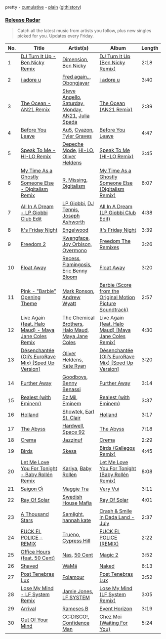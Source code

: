 pretty - [cumulative](/playlists/cumulative/Release%20Radar.md) - [plain](/playlists/plain/37i9dQZEVXbsudmxBFKW7G) ([githistory](https://github.githistory.xyz/vitokorn/spotify-playlist-archive/blob/master/playlists/plain/37i9dQZEVXbsudmxBFKW7G))

### [Release Radar](https://open.spotify.com/playlist/37i9dQZEVXbsudmxBFKW7G)

> Catch all the latest music from artists you follow, plus new singles picked for you. Updates every Friday.

| No. | Title | Artist(s) | Album | Length |
|---|---|---|---|---|
| 1 | [DJ Turn It Up - Ben Nicky Remix](https://open.spotify.com/track/5nqW6RAWDBynvve3TDXH9r) | [Dimension](https://open.spotify.com/artist/1QMgre3BHX161ZHtWMUu6S), [Ben Nicky](https://open.spotify.com/artist/3Bd1phrOZJuCev9U0bzdtA) | [DJ Turn It Up (Ben Nicky Remix)](https://open.spotify.com/album/2X5Q84NtVSBrSAKuyXrnGh) | 2:18 |
| 2 | [i adore u](https://open.spotify.com/track/3YgtkOxZsTuaZdL8McA1FQ) | [Fred again..](https://open.spotify.com/artist/4oLeXFyACqeem2VImYeBFe), [Obongjayar](https://open.spotify.com/artist/6l7R1jntPahGxwJt7Tky8h) | [i adore u](https://open.spotify.com/album/7K3BWpksmH4L7BoqUdhZrL) | 3:40 |
| 3 | [The Ocean - AN21 Remix](https://open.spotify.com/track/75hzpFYuH5UIrkvrxFIliO) | [Steve Angello](https://open.spotify.com/artist/4FqPRilb0Ja0TKG3RS3y4s), [Saturday, Monday](https://open.spotify.com/artist/4ChtTBF8lU2YYsuoTrquYn), [AN21](https://open.spotify.com/artist/3wPBMtzFP84b7UN786Sxhn), [Julia Spada](https://open.spotify.com/artist/0GtgBnMAiOhU6MebyAB0V2) | [The Ocean (AN21 Remix)](https://open.spotify.com/album/6Z55Ajz4ZWxWjE2upY8n4J) | 2:39 |
| 4 | [Before You Leave](https://open.spotify.com/track/5tkIlZJ0rIGFpNg0q94H10) | [Au5](https://open.spotify.com/artist/40WIa01eubnEVkxUHeDZyF), [Cyazon](https://open.spotify.com/artist/7yiGQoPOHVrr5LGKf5VwP8), [Tyler Graves](https://open.spotify.com/artist/5bFKudtw20QjmAFeA1hBLq) | [Before You Leave](https://open.spotify.com/album/2Kl375ovgfhqoKTEzbb7es) | 4:47 |
| 5 | [Speak To Me - HI-LO Remix](https://open.spotify.com/track/3l6EYiI1qc6tMCZ3ACU3bG) | [Depeche Mode](https://open.spotify.com/artist/762310PdDnwsDxAQxzQkfX), [HI-LO](https://open.spotify.com/artist/0ETJQforv5OXgDgidQv9qd), [Oliver Heldens](https://open.spotify.com/artist/5nki7yRhxgM509M5ADlN1p) | [Speak To Me (HI-LO Remix)](https://open.spotify.com/album/46xiRR85sqnTRCWmQx4IDa) | 3:45 |
| 6 | [My Time As a Ghostly Someone Else - Digitalism Remix](https://open.spotify.com/track/2tdj62cWEqXipv6zqPH8lW) | [R. Missing](https://open.spotify.com/artist/4EVSMYb2zBDoSHSGEqeztu), [Digitalism](https://open.spotify.com/artist/2fBURuq7FrlH6z5F92mpOl) | [My Time As a Ghostly Someone Else (Digitalism Remix)](https://open.spotify.com/album/7ghH664mCMjYBiMXBrlNox) | 6:07 |
| 7 | [All In A Dream - LP Giobbi Club Edit](https://open.spotify.com/track/0Sezv2khtojSuEBeM1WRJK) | [LP Giobbi](https://open.spotify.com/artist/3oKnyRhYWzNsTiss5n4Z1J), [DJ Tennis](https://open.spotify.com/artist/6vJvFV1A2CpT8s5B1oUN6t), [Joseph Ashworth](https://open.spotify.com/artist/7CpmbhzkL9uT1D9nhckTxB) | [All In A Dream (LP Giobbi Club Edit)](https://open.spotify.com/album/5dH9IPXKnOoeT5h8GNfWcx) | 4:38 |
| 8 | [It's Friday Night](https://open.spotify.com/track/7md7MqJ7635MvsQ7dC2HPl) | [Engelwood](https://open.spotify.com/artist/7rgCh0Go1ezmcV75kXQM2T) | [It's Friday Night](https://open.spotify.com/album/76oN2r1XDT0JyRacfeBFar) | 3:39 |
| 9 | [Freedom 2](https://open.spotify.com/track/1TfP5dHLnSUo1wum5iywez) | [Kwengface](https://open.spotify.com/artist/5O1YiYFy3CEWD2lkOmoerV), [Joy Orbison](https://open.spotify.com/artist/0aIpJqqTLf683ojWREc5lg), [Overmono](https://open.spotify.com/artist/01PnN11ovfen6xUOHfNpn3) | [Freedom The Remixes](https://open.spotify.com/album/5SKnuvPKbrRDlqoLAtAlSO) | 3:26 |
| 10 | [Float Away](https://open.spotify.com/track/76KxWvxm763N3sZimza4jB) | [Recess](https://open.spotify.com/artist/5IDiFSigwW7lWhyCbPCwoE), [Flamingosis](https://open.spotify.com/artist/75cW8FFekyCjj0mfZM1Gfb), [Eric Benny Bloom](https://open.spotify.com/artist/5iaAaY9BB6p5HFHdE8G0Ao) | [Float Away](https://open.spotify.com/album/0bL0Mp4270DE3GaUUyFFzV) | 3:20 |
| 11 | [Pink - "Barbie” Opening Theme](https://open.spotify.com/track/3wxrc8PS92k6HxIop4KDSR) | [Mark Ronson](https://open.spotify.com/artist/3hv9jJF3adDNsBSIQDqcjp), [Andrew Wyatt](https://open.spotify.com/artist/4TpW7t4Cz0RG1gOEU6EcUm) | [Barbie (Score from the Original Motion Picture Soundtrack)](https://open.spotify.com/album/5zaVq7C2Fb9ydqg1SU9qFy) | 2:57 |
| 12 | [Live Again (feat. Halo Maud) - Maya Jane Coles Remix](https://open.spotify.com/track/4BqdhWfQPtoauJZz9DOiaF) | [The Chemical Brothers](https://open.spotify.com/artist/1GhPHrq36VKCY3ucVaZCfo), [Halo Maud](https://open.spotify.com/artist/6PXvOmtayxXQNE9stTpRMs), [Maya Jane Coles](https://open.spotify.com/artist/6TshTCYwh9ySzOO6Jy4Ux2) | [Live Again (feat. Halo Maud) [Maya Jane Coles Remix]](https://open.spotify.com/album/0n8GJd68ep6lgeHmXqkmLD) | 4:30 |
| 13 | [Désenchantée (Oli’s EuroRave Mix) [Sped Up Version]](https://open.spotify.com/track/6LNjBYBeSFpzVwM9cAvYMq) | [Oliver Heldens](https://open.spotify.com/artist/5nki7yRhxgM509M5ADlN1p), [Kate Ryan](https://open.spotify.com/artist/47BNWfpngeFHYvBlPPyraM) | [Désenchantée (Oli’s EuroRave Mix) [Sped Up Version]](https://open.spotify.com/album/6ocpbCBWNSZXxz4JYVAHxI) | 3:20 |
| 14 | [Further Away](https://open.spotify.com/track/5w6NzsoExb9pPhoEN9aWRc) | [Goodboys](https://open.spotify.com/artist/2nm38smINjms1LtczR0Cei), [Benny Benassi](https://open.spotify.com/artist/4Ws2otunReOa6BbwxxpCt6) | [Further Away](https://open.spotify.com/album/5Cj5Y28x79njyaIIus6zNB) | 3:14 |
| 15 | [Realest (with Eminem)](https://open.spotify.com/track/049m5wlslFiYLQuqxrG6QB) | [Ez Mil](https://open.spotify.com/artist/1IQ4CjwKkdARjL5KtYiMt4), [Eminem](https://open.spotify.com/artist/7dGJo4pcD2V6oG8kP0tJRR) | [Realest (with Eminem)](https://open.spotify.com/album/2qJd6dBsXw6hZrZp8L8n2P) | 3:37 |
| 16 | [Holland](https://open.spotify.com/track/431O6PfFp695x3TQqZRiBN) | [Showtek](https://open.spotify.com/artist/3gk0OYeLFWYupGFRHqLSR7), [Earl St. Clair](https://open.spotify.com/artist/0h9IuyuhaLBJWOpebvgTk5) | [Holland](https://open.spotify.com/album/230oAH5ivLCr3cwMCnwe8V) | 3:17 |
| 17 | [The Abyss](https://open.spotify.com/track/6YUnruRH7cz1pe1YruJrdR) | [Hardwell](https://open.spotify.com/artist/6BrvowZBreEkXzJQMpL174), [Space 92](https://open.spotify.com/artist/6TVdVlY6irsNPkMHT2HkfD) | [The Abyss](https://open.spotify.com/album/2qqXh9MaZzgaGfw4PCGtOS) | 7:18 |
| 18 | [Crema](https://open.spotify.com/track/7IvvJS3KzogD6hbjS8ucN2) | [Jazzinuf](https://open.spotify.com/artist/6rJ1GwtHin2BJbKLuNn9pi) | [Crema](https://open.spotify.com/album/5eUGVHoI5xxapnhCk3I2Qu) | 2:29 |
| 19 | [Birds](https://open.spotify.com/track/3ERCoOIphj7HClvQD4X36L) | [Skesa](https://open.spotify.com/artist/0kYKdetXsEeOGzkreplC39) | [Birds (Gallegos Remix)](https://open.spotify.com/album/6lsaeZWfSDfhF2d5t35QpA) | 4:45 |
| 20 | [Let Me Love You For Tonight - Baby Rollén Remix](https://open.spotify.com/track/5wqX5b80A9CIxxEB0ZybOF) | [Kariya](https://open.spotify.com/artist/2v7BAefOHtrwbwIaeSrznH), [Baby Rollen](https://open.spotify.com/artist/2puBQ32byU05Q2OuIw8KTr) | [Let Me Love You For Tonight (Baby Rollén Remix)](https://open.spotify.com/album/4WlnIc0dm7wFtfcVPXOEKj) | 8:08 |
| 21 | [Saigon Ơi](https://open.spotify.com/track/3kJ7is5B14HA3OEtCWJXKE) | [Maggie Tra](https://open.spotify.com/artist/4Kfzov31LRPbXNVBd0Pc19) | [Very Vui](https://open.spotify.com/album/30pwlVi0D72tJflFPubO7p) | 3:11 |
| 22 | [Ray Of Solar](https://open.spotify.com/track/5Y2n6pW4Vqr4Mzkd9V4Uk8) | [Swedish House Mafia](https://open.spotify.com/artist/1h6Cn3P4NGzXbaXidqURXs) | [Ray Of Solar](https://open.spotify.com/album/3qoGM4yHcw91XeCA6bC7Pb) | 4:01 |
| 23 | [A Thousand Stars](https://open.spotify.com/track/2Ukl09bCqCTZ3DA49kmSIy) | [Samlight](https://open.spotify.com/artist/2O8vLNXeIM7NGGUAb5LxX8), [hannah kate](https://open.spotify.com/artist/7HPNYz5CtDCjSmxPj15VJQ) | [Crash & Smile in Dada Land - July](https://open.spotify.com/album/353QJybCSXHUQnsXd6DtqM) | 2:37 |
| 24 | [FUCK EL POLICE - REMIX](https://open.spotify.com/track/3oIsx1ixRKtt4bZu9qT8Ut) | [Trueno](https://open.spotify.com/artist/2x7PC78TmgqpEIjaGAZ0Oz), [Cypress Hill](https://open.spotify.com/artist/4P0dddbxPil35MNN9G2MEX) | [FUCK EL POLICE (REMIX)](https://open.spotify.com/album/5c5xfOQXKfJBHXNj1iAO5s) | 2:22 |
| 25 | [Office Hours (feat. 50 Cent)](https://open.spotify.com/track/7cXlDCmulkI5UWLCtSjhRF) | [Nas](https://open.spotify.com/artist/20qISvAhX20dpIbOOzGK3q), [50 Cent](https://open.spotify.com/artist/3q7HBObVc0L8jNeTe5Gofh) | [Magic 2](https://open.spotify.com/album/2TcGsG6Ht4iMbEQ0u62Rbz) | 3:52 |
| 26 | [Shaved](https://open.spotify.com/track/3wwreoYmQfAddFRdBdbq9t) | [WäMä](https://open.spotify.com/artist/4PfquQ0b9q2NsGkaL7sAsh) | [Naked](https://open.spotify.com/album/7LJtG2y9iekhhb4p26RqWF) | 6:13 |
| 27 | [Post Tenebras Lux](https://open.spotify.com/track/2kiKyF907YzNOQAwYynCpa) | [Folamour](https://open.spotify.com/artist/6pJY5At9SiMpAOBrw9YosS) | [Post Tenebras Lux](https://open.spotify.com/album/62WXhzZbrLVaUrkg5eVqX1) | 3:52 |
| 28 | [Lose My Mind - LF System Remix](https://open.spotify.com/track/6fjUv9Hv9r6I8fSJWcb7Nh) | [Jamie Jones](https://open.spotify.com/artist/4admDxmnri5Zco0xYrJ0ji), [LF SYSTEM](https://open.spotify.com/artist/0HxX6imltnNXJyQhu4nsiO) | [Lose My Mind (LF System Remix)](https://open.spotify.com/album/70nwzNRPReYnogzQ5XA42b) | 3:05 |
| 29 | [Arrival](https://open.spotify.com/track/5niDLYasIKAKAMEVi3Jb3z) | [Rameses B](https://open.spotify.com/artist/06EfEcjc0vdvI6VNL0soIO) | [Event Horizon](https://open.spotify.com/album/5728j95lcWaoyXJnGVS0Ne) | 3:19 |
| 30 | [Out Of Your Mind](https://open.spotify.com/track/3suvcz9w8uyGZL8D7V2V45) | [CC:DISCO!](https://open.spotify.com/artist/37fxVoFAMzet5CiiDg7SL7), [Confidence Man](https://open.spotify.com/artist/0RwXnFrEoI8tltFvYpJgP6) | [Chez Moi (Waiting For You)](https://open.spotify.com/album/5HwZIHl2vkaEGzuvNorz84) | 5:24 |